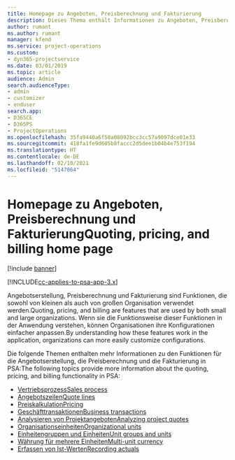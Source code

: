 ```yaml
---
title: Homepage zu Angeboten, Preisberechnung und Fakturierung
description: Dieses Thema enthält Informationen zu Angeboten, Preisberechnung und Fakturierung.
author: rumant
ms.author: rumant
manager: kfend
ms.service: project-operations
ms.custom:
- dyn365-projectservice
ms.date: 03/01/2019
ms.topic: article
audience: Admin
search.audienceType:
- admin
- customizer
- enduser
search.app:
- D365CE
- D365PS
- ProjectOperations
ms.openlocfilehash: 35fa9440a6f58a08092bcc3cc57a9097dce01e33
ms.sourcegitcommit: 418fa1fe9d605b8faccc2d5dee1b04b4e753f194
ms.translationtype: HT
ms.contentlocale: de-DE
ms.lasthandoff: 02/10/2021
ms.locfileid: "5147864"
---
```

# <a name="quoting-pricing-and-billing-home-page"></a><span data-ttu-id="ec58a-103">Homepage zu Angeboten, Preisberechnung und Fakturierung</span><span class="sxs-lookup"><span data-stu-id="ec58a-103">Quoting, pricing, and billing home page</span></span>

[!include [banner](../includes/psa-now-project-operations.md)]

[!INCLUDE[cc-applies-to-psa-app-3.x](../includes/cc-applies-to-psa-app-3x.md)]

<span data-ttu-id="ec58a-104">Angebotserstellung, Preisberechnung und Fakturierung sind Funktionen, die sowohl von kleinen als auch von großen Organisation verwendet werden.</span><span class="sxs-lookup"><span data-stu-id="ec58a-104">Quoting, pricing, and billing are features that are used by both small and large organizations.</span></span> <span data-ttu-id="ec58a-105">Wenn sie die Funktionsweise dieser Funktionen in der Anwendung verstehen, können Organisationen ihre Konfigurationen einfacher anpassen.</span><span class="sxs-lookup"><span data-stu-id="ec58a-105">By understanding how these features work in the application, organizations can more easily customize configurations.</span></span>

<span data-ttu-id="ec58a-106">Die folgende Themen enthalten mehr Informationen zu den Funktionen für die Angebotserstellung, die Preisberechnung und die Fakturierung in PSA:</span><span class="sxs-lookup"><span data-stu-id="ec58a-106">The following topics provide more information about the quoting, pricing, and billing functionality in PSA:</span></span>

- [<span data-ttu-id="ec58a-107">Vertriebsprozess</span><span class="sxs-lookup"><span data-stu-id="ec58a-107">Sales process</span></span>](basic-sales-process.md)
- [<span data-ttu-id="ec58a-108">Angebotszeilen</span><span class="sxs-lookup"><span data-stu-id="ec58a-108">Quote lines</span></span>](basic-quote-lines.md)
- [<span data-ttu-id="ec58a-109">Preiskalkulation</span><span class="sxs-lookup"><span data-stu-id="ec58a-109">Pricing</span></span>](basic-pricing.md)
- [<span data-ttu-id="ec58a-110">Geschäfttransaktionen</span><span class="sxs-lookup"><span data-stu-id="ec58a-110">Business transactions</span></span>](basic-business-transactions.md)
- [<span data-ttu-id="ec58a-111">Analysieren von Projektangeboten</span><span class="sxs-lookup"><span data-stu-id="ec58a-111">Analyzing project quotes</span></span>](basic-analyzing-quotes.md)
- [<span data-ttu-id="ec58a-112">Organisationseinheiten</span><span class="sxs-lookup"><span data-stu-id="ec58a-112">Organizational units</span></span>](advanced-organizational.md)
- [<span data-ttu-id="ec58a-113">Einheitengruppen und Einheiten</span><span class="sxs-lookup"><span data-stu-id="ec58a-113">Unit groups and units</span></span>](advanced-units.md)
- [<span data-ttu-id="ec58a-114">Währung für mehrere Einheiten</span><span class="sxs-lookup"><span data-stu-id="ec58a-114">Multi-unit currency</span></span>](advanced-currency.md)
- [<span data-ttu-id="ec58a-115">Erfassen von Ist-Werten</span><span class="sxs-lookup"><span data-stu-id="ec58a-115">Recording actuals</span></span>](advanced-actuals.md)
